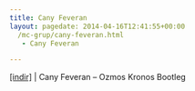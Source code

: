 ```yaml
---
title: Cany Feveran
layout: pagedate: 2014-04-16T12:41:55+00:00
  /mc-grup/cany-feveran.html
   - Cany Feveran

---
```

<a href="https://cloud.mail.ru/public/1578884b2285/Cany%20Feveran%20%20-%20Ozmos%20Kronos%20Bootleg" target="_blank">[indir]</a> | Cany Feveran &#8211; Ozmos Kronos Bootleg